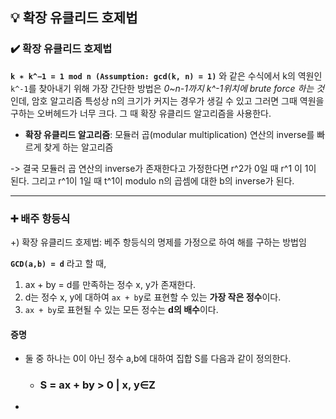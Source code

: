 ## 💡 확장 유클리드 호제법

### ✔️ 확장 유클리드 호제법
**`k ∗ k^−1 = 1 mod n (Assumption: gcd(k, n) = 1)`** 와 같은 수식에서 k의 역원인 `k^-1`를 찾아내기 위해 가장 간단한 방법은 *0~n-1까지 k^-1위치에 brute force 하는 것*인데, 암호 알고리즘 특성상 n의 크기가 커지는 경우가 생길 수 있고 그러면 그때 역원을 구하는 오버헤드가 너무 크다. 그 때 확장 유클리드 알고리즘을 사용한다.

- **확장 유클리드 알고리즘**: 모듈러 곱(modular multiplication) 연산의 inverse를 빠르게 찾게 하는 알고리즘

-> 결국 모듈러 곱 연산의 inverse가 존재한다고 가정한다면 r^2가 0일 때 r^1 이 1이 된다. 그리고 r^1이 1일 때 t^1이 modulo n의 곱셈에 대한 b의 inverse가 된다.

***

### ➕ 배주 항등식
+) 확장 유클리드 호제법: 베주 항등식의 명제를 가정으로 하여 해를 구하는 방법임

**`GCD(a,b) = d`** 라고 할 때,
1. ax + by = d를 만족하는 정수 x, y가 존재한다.
2. d는 정수 x, y에 대하여 `ax + b`y로 표현할 수 있는 **가장 작은 정수**이다.
3. `ax + by`로 표현될 수 있는 모든 정수는 **d의 배수**이다.

#### 증명
- 둘 중 하나는 0이 아닌 정수 a,b에 대하여 집합 S를 다음과 같이 정의한다.
    - ### S = ax + by > 0 | x, y∈Z
- 
